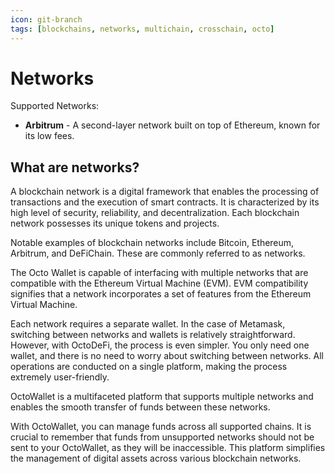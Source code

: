 ```yaml
---
icon: git-branch
tags: [blockchains, networks, multichain, crosschain, octo]
---
```


# Networks

Supported Networks:

- **Arbitrum** - A second-layer network built on top of Ethereum, known for its low fees.

## What are networks?

A blockchain network is a digital framework that enables the processing of transactions and the execution of smart contracts. It is characterized by its high level of security, reliability, and decentralization. Each blockchain network possesses its unique tokens and projects.

Notable examples of blockchain networks include Bitcoin, Ethereum, Arbitrum, and DeFiChain. These are commonly referred to as networks.

The Octo Wallet is capable of interfacing with multiple networks that are compatible with the Ethereum Virtual Machine (EVM). EVM compatibility signifies that a network incorporates a set of features from the Ethereum Virtual Machine.

Each network requires a separate wallet. In the case of Metamask, switching between networks and wallets is relatively straightforward. However, with OctoDeFi, the process is even simpler. You only need one wallet, and there is no need to worry about switching between networks. All operations are conducted on a single platform, making the process extremely user-friendly.

OctoWallet is a multifaceted platform that supports multiple networks and enables the smooth transfer of funds between these networks.

With OctoWallet, you can manage funds across all supported chains. It is crucial to remember that funds from unsupported networks should not be sent to your OctoWallet, as they will be inaccessible. This platform simplifies the management of digital assets across various blockchain networks.
